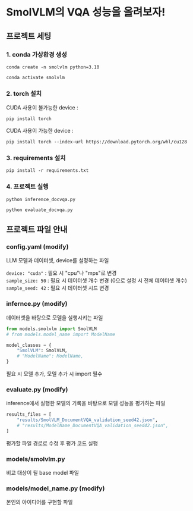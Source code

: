 # SmolVLM의 VQA 성능을 올려보자!
## 프로젝트 세팅
### 1. conda 가상환경 생성
```
conda create -n smolvlm python=3.10
```
```
conda activate smolvlm
```
### 2. torch 설치
CUDA 사용이 불가능한 device :
```
pip install torch
```
CUDA 사용이 가능한 device :
```
pip install torch --index-url https://download.pytorch.org/whl/cu128
```
### 3. requirements 설치
```
pip install -r requirements.txt
```
### 4. 프로젝트 실행
```
python inference_docvqa.py
```
```
python evaluate_docvqa.py
```
## 프로젝트 파일 안내
### config.yaml (modify)
LLM 모델과 데이터셋, device를 설정하는 파일

`device: "cuda"` : 필요 시 "cpu"나 "mps"로 변경  
`sample_size: 50` : 필요 시 데이터셋 개수 변경 (0으로 설정 시 전체 데이터셋 개수)  
`sample_seed: 42` : 필요 시 데이터셋 시드 변경  

### infernce.py (modify)
데이터셋을 바탕으로 모델을 실행시키는 파일

```python
from models.smolvlm import SmolVLM
# from models.model_name import ModelName
```
```python
model_classes = {
    "SmolVLM": SmolVLM,
    # "ModelName": ModelName,
}
```
필요 시 모델 추가, 모델 추가 시 import 필수

### evaluate.py (modify)
inference에서 실행한 모델의 기록을 바탕으로 모델 성능을 평가하는 파일
```python
results_files = [
    "results/SmolVLM_DocumentVQA_validation_seed42.json",
    # "results/ModelName_DocumentVQA_validation_seed42.json",
]
```
평가할 파일 경로로 수정 후 평가 코드 실행

### models/smolvlm.py
비교 대상이 될 base model 파일

### models/model_name.py (modify)
본인의 아이디어를 구현할 파일